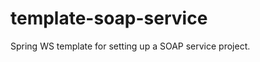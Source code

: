 template-soap-service
=====================

Spring WS template for setting up a SOAP service project.
